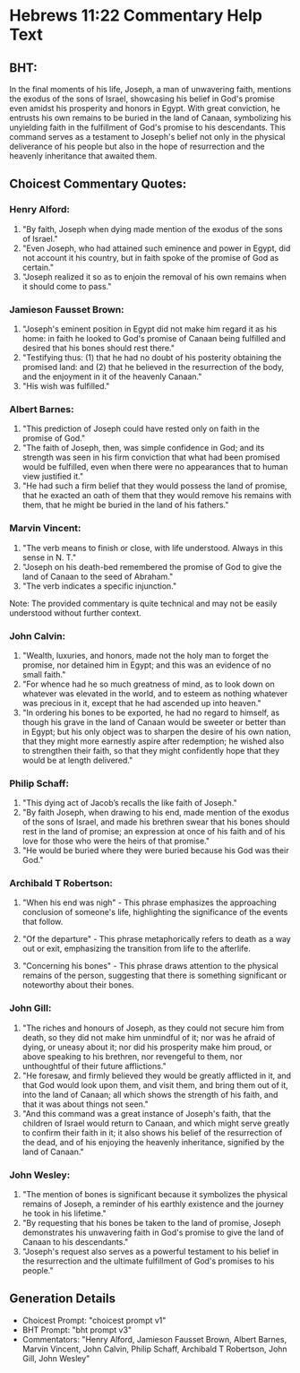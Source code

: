 # Hebrews 11:22 Commentary Help Text

## BHT:
In the final moments of his life, Joseph, a man of unwavering faith, mentions the exodus of the sons of Israel, showcasing his belief in God's promise even amidst his prosperity and honors in Egypt. With great conviction, he entrusts his own remains to be buried in the land of Canaan, symbolizing his unyielding faith in the fulfillment of God's promise to his descendants. This command serves as a testament to Joseph's belief not only in the physical deliverance of his people but also in the hope of resurrection and the heavenly inheritance that awaited them.

## Choicest Commentary Quotes:
### Henry Alford:
1. "By faith, Joseph when dying made mention of the exodus of the sons of Israel." 
2. "Even Joseph, who had attained such eminence and power in Egypt, did not account it his country, but in faith spoke of the promise of God as certain."
3. "Joseph realized it so as to enjoin the removal of his own remains when it should come to pass."

### Jamieson Fausset Brown:
1. "Joseph's eminent position in Egypt did not make him regard it as his home: in faith he looked to God's promise of Canaan being fulfilled and desired that his bones should rest there." 
2. "Testifying thus: (1) that he had no doubt of his posterity obtaining the promised land: and (2) that he believed in the resurrection of the body, and the enjoyment in it of the heavenly Canaan." 
3. "His wish was fulfilled."

### Albert Barnes:
1. "This prediction of Joseph could have rested only on faith in the promise of God."
2. "The faith of Joseph, then, was simple confidence in God; and its strength was seen in his firm conviction that what had been promised would be fulfilled, even when there were no appearances that to human view justified it."
3. "He had such a firm belief that they would possess the land of promise, that he exacted an oath of them that they would remove his remains with them, that he might be buried in the land of his fathers."

### Marvin Vincent:
1. "The verb means to finish or close, with life understood. Always in this sense in N. T."
2. "Joseph on his death-bed remembered the promise of God to give the land of Canaan to the seed of Abraham."
3. "The verb indicates a specific injunction."

Note: The provided commentary is quite technical and may not be easily understood without further context.

### John Calvin:
1. "Wealth, luxuries, and honors, made not the holy man to forget the promise, nor detained him in Egypt; and this was an evidence of no small faith."
2. "For whence had he so much greatness of mind, as to look down on whatever was elevated in the world, and to esteem as nothing whatever was precious in it, except that he had ascended up into heaven."
3. "In ordering his bones to be exported, he had no regard to himself, as though his grave in the land of Canaan would be sweeter or better than in Egypt; but his only object was to sharpen the desire of his own nation, that they might more earnestly aspire after redemption; he wished also to strengthen their faith, so that they might confidently hope that they would be at length delivered."

### Philip Schaff:
1. "This dying act of Jacob’s recalls the like faith of Joseph."
2. "By faith Joseph, when drawing to his end, made mention of the exodus of the sons of Israel, and made his brethren swear that his bones should rest in the land of promise; an expression at once of his faith and of his love for those who were the heirs of that promise."
3. "He would be buried where they were buried because his God was their God."

### Archibald T Robertson:
1. "When his end was nigh" - This phrase emphasizes the approaching conclusion of someone's life, highlighting the significance of the events that follow.

2. "Of the departure" - This phrase metaphorically refers to death as a way out or exit, emphasizing the transition from life to the afterlife.

3. "Concerning his bones" - This phrase draws attention to the physical remains of the person, suggesting that there is something significant or noteworthy about their bones.

### John Gill:
1. "The riches and honours of Joseph, as they could not secure him from death, so they did not make him unmindful of it; nor was he afraid of dying, or uneasy about it; nor did his prosperity make him proud, or above speaking to his brethren, nor revengeful to them, nor unthoughtful of their future afflictions." 
2. "He foresaw, and firmly believed they would be greatly afflicted in it, and that God would look upon them, and visit them, and bring them out of it, into the land of Canaan; all which shows the strength of his faith, and that it was about things not seen."
3. "And this command was a great instance of Joseph's faith, that the children of Israel would return to Canaan, and which might serve greatly to confirm their faith in it; it also shows his belief of the resurrection of the dead, and of his enjoying the heavenly inheritance, signified by the land of Canaan."

### John Wesley:
1. "The mention of bones is significant because it symbolizes the physical remains of Joseph, a reminder of his earthly existence and the journey he took in his lifetime."
2. "By requesting that his bones be taken to the land of promise, Joseph demonstrates his unwavering faith in God's promise to give the land of Canaan to his descendants."
3. "Joseph's request also serves as a powerful testament to his belief in the resurrection and the ultimate fulfillment of God's promises to his people."


## Generation Details
- Choicest Prompt: "choicest prompt v1"
- BHT Prompt: "bht prompt v3"
- Commentators: "Henry Alford, Jamieson Fausset Brown, Albert Barnes, Marvin Vincent, John Calvin, Philip Schaff, Archibald T Robertson, John Gill, John Wesley"
